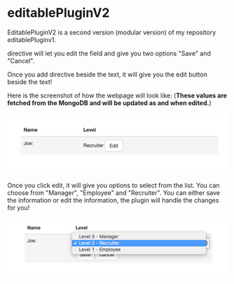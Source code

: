 # editablePluginV2
EditablePluginV2 is a second version (modular version) of my repository editablePluginv1.

<edit-me> directive will let you edit the field and give you two options "Save" and "Cancel".

Once you add <edit-me> directive beside the text, it will give you the edit button beside the text!

Here is the screenshot of how the webpage will look like:
(**These values are fetched from the MongoDB and will be updated as and when edited.**)

![alt tag](https://github.com/SohamBadheka/editablePluginV2/blob/master/dashboard.png "Edit Plugin")



Once you click edit, it will give you options to select from the list. You can choose from "Manager", "Employee" and "Recruiter".
You can either save the information or edit the information, the plugin will handle the changes for you!

![alt tag](https://github.com/SohamBadheka/editablePluginV2/blob/master/edit.png "Save or Cancel")


